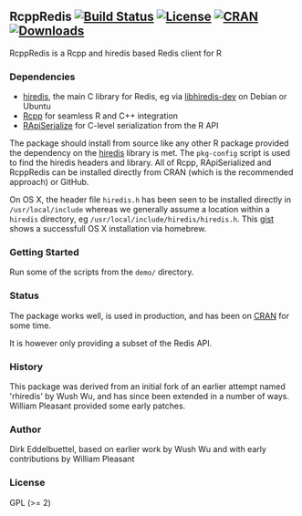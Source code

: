 ## RcppRedis [![Build Status](https://travis-ci.org/eddelbuettel/rcppredis.svg)](https://travis-ci.org/eddelbuettel/rcppredis) [![License](http://img.shields.io/badge/license-GPL%20%28%3E=%202%29-brightgreen.svg?style=flat)](http://www.gnu.org/licenses/gpl-2.0.html) [![CRAN](http://www.r-pkg.org/badges/version/RcppRedis)](http://cran.rstudio.com/package=RcppRedis) [![Downloads](http://cranlogs.r-pkg.org/badges/RcppRedis?color=brightgreen)](http://www.r-pkg.org/pkg/RcppRedis)

RcppRedis is a Rcpp and hiredis based Redis client for R 

### Dependencies

- [hiredis](https://github.com/redis/hiredis), the main C library for Redis, eg via [libhiredis-dev](https://packages.debian.org/sid/libhiredis-dev) on Debian or Ubuntu
- [Rcpp](https://github.com/RcppCore/Rcpp) for seamless R and C++ integration
- [RApiSerialize](https://github.com/eddelbuettel/rapiserialize) for C-level serialization from the R API

The package should install from source like any other R package provided the
dependency on the [hiredis](https://github.com/redis/hiredis) library is
met. The `pkg-config` script is used to find the hiredis headers and
library. All of Rcpp, RApiSerialized and RcppRedis can be installed directly
from CRAN (which is the recommended approach) or GitHub.

On OS X, the header file `hiredis.h` has been seen to be installed directly
in `/usr/local/include` whereas we generally assume a location within a
`hiredis` directory, eg `/usr/local/include/hiredis/hiredis.h`. This
[gist](https://gist.github.com/romainfrancois/e70e6c49fdda9172b644) shows a
successfull OS X installation via homebrew.

### Getting Started

Run some of the scripts from the `demo/` directory.

### Status

The package works well, is used in production, and has been on
[CRAN](http://cran.r-project.org) for some time.

It is however only providing a subset of the Redis API.

### History

This package was derived from an initial fork of an earlier attempt named
'rhiredis' by Wush Wu, and has since been extended in a number of
ways. William Pleasant provided some early patches.

### Author

Dirk Eddelbuettel, based on earlier work by Wush Wu and with early
contributions by William Pleasant

### License

GPL (>= 2)

